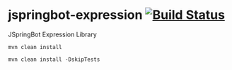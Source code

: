 jspringbot-expression [![Build Status](https://travis-ci.org/jspringbot/jspringbot-expression.svg?branch=master)](https://travis-ci.org/jspringbot/jspringbot-expression)
====
JSpringBot Expression Library

`mvn clean install`

`mvn clean install -DskipTests`
